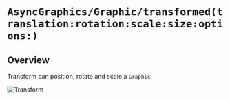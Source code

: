 # ``AsyncGraphics/Graphic/transformed(translation:rotation:scale:size:options:)``

## Overview

Transform can position, rotate and scale a ``Graphic``.

![Transform](http://async.graphics/Images/Effects/Transform.png)
